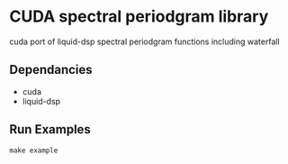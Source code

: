 # CUDA spectral periodgram library

cuda port of liquid-dsp spectral periodgram functions including waterfall

## Dependancies
  - cuda
  - liquid-dsp
  
## Run Examples
```
make example
```

